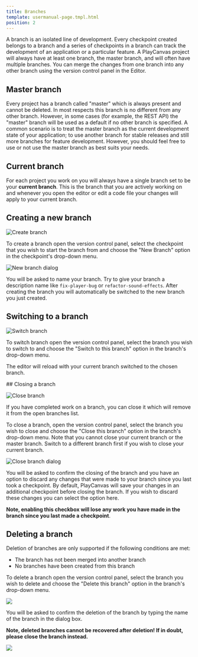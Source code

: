 ```yaml
---
title: Branches
template: usermanual-page.tmpl.html
position: 2
---
```


A branch is an isolated line of development. Every checkpoint created belongs to a branch and a series of checkpoints in a branch can track the development of an application or a particular feature. A PlayCanvas project will always have at least one branch, the master branch, and will often have multiple branches. You can merge the changes from one branch into any other branch using the version control panel in the Editor.

## Master branch

Every project has a branch called "master" which is always present and cannot be deleted. In most respects this branch is no different from any other branch. However, in some cases (for example, the REST API) the "master" branch will be used as a default if no other branch is specified. A common scenario is to treat the master branch as the current development state of your application; to use another branch for stable releases and still more branches for feature development. However, you should feel free to use or not use the master branch as best suits your needs.

## Current branch

For each project you work on you will always have a single branch set to be your **current branch**. This is the branch that you are actively working on and whenever you open the editor or edit a code file your changes will apply to your current branch.

## Creating a new branch

![Create branch][1]

To create a branch open the version control panel, select the checkpoint that you wish to start the branch from and choose the "New Branch" option in the checkpoint's drop-down menu.

![New branch dialog][2]

You will be asked to name your branch. Try to give your branch a description name like `fix-player-bug` or `refactor-sound-effects`. After creating the branch you will automatically be switched to the new branch you just created.

## Switching to a branch

![Switch branch][3]

To switch branch open the version control panel, select the branch you wish to switch to and choose the "Switch to this branch" option in the branch's drop-down menu.

The editor will reload with your current branch switched to the chosen branch.

## Closing a branch

![Close branch][4]

If you have completed work on a branch, you can close it which will remove it from the open branches list.

To close a branch, open the version control panel, select the branch you wish to close and choose the "Close this branch" option in the branch's drop-down menu. Note that you cannot close your current branch or the master branch. Switch to a different branch first if you wish to close your current branch.

![Close branch dialog][5]

You will be asked to confirm the closing of the branch and you have an option to discard any changes that were made to your branch since you last took a checkpoint. By default, PlayCanvas will save your changes in an additional checkpoint before closing the branch. If you wish to discard these changes you can select the option here.

**Note, enabling this checkbox will lose any work you have made in the branch since you last made a checkpoint**.

## Deleting a branch

Deletion of branches are only supported if the following conditions are met:

- The branch has not been merged into another branch
- No branches have been created from this branch

To delete a branch open the version control panel, select the branch you wish to delete and choose the "Delete this branch" option in the branch's drop-down menu.

![][delete-branch]

You will be asked to confirm the deletion of the branch by typing the name of the branch in the dialog box.

**Note, deleted branches cannot be recovered after deletion! If in doubt, please close the branch instead.**

![][delete-branch-dialog]

[1]: /images/user-manual/version-control/new-branch.jpg
[2]: /images/user-manual/version-control/new-branch-dialog.jpg
[3]: /images/user-manual/version-control/switch-branch.jpg
[4]: /images/user-manual/version-control/close-branch.jpg
[5]: /images/user-manual/version-control/close-branch-dialog.jpg
[delete-branch]:  /images/user-manual/version-control/delete-branch.png
[delete-branch-dialog]:  /images/user-manual/version-control/delete-branch-dialog.png
